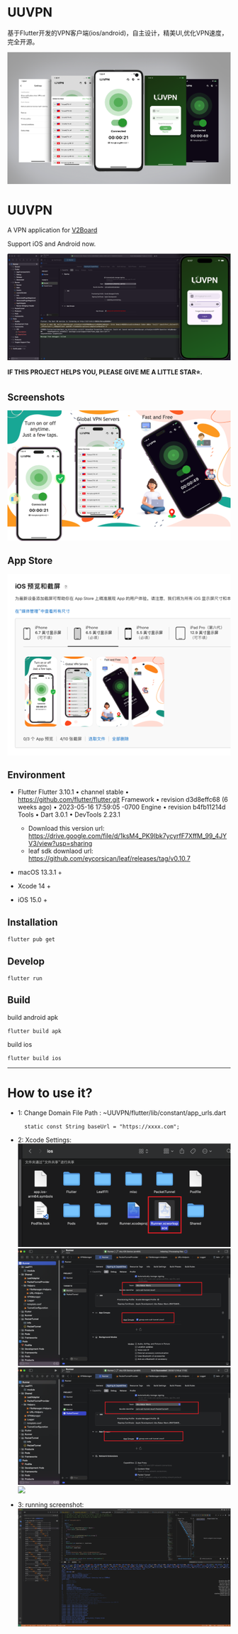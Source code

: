 # UUVPN
基于Flutter开发的VPN客户端(ios/android)，自主设计，精美UI,优化VPN速度，完全开源。


![](screenshots/Snipaste_2023-06-25_11-38-47.png)

# UUVPN 


A VPN application for [V2Board](https://github.com/v2board/v2board)  

Support iOS and Android now.

![](screenshots/Snipaste_2024-07-24_12-57-31.png)
 
**IF THIS PROJECT HELPS YOU, PLEASE GIVE ME A LITTLE STAR⭐️.**

## Screenshots
![](screenshots/page_7.png)

## App Store 
![](screenshots/Snipaste_2023-06-10_14-21-20.png)
 

## Environment

- Flutter Flutter 3.10.1 • channel stable • https://github.com/flutter/flutter.git
    Framework • revision d3d8effc68 (6 weeks ago) • 2023-05-16 17:59:05 -0700
    Engine • revision b4fb11214d
    Tools • Dart 3.0.1 • DevTools 2.23.1
    - Download this version url: https://drive.google.com/file/d/1ksM4_PK9Ibk7ycyrfF7XffM_99_4JYV3/view?usp=sharing
    - leaf sdk downlaod url: https://github.com/eycorsican/leaf/releases/tag/v0.10.7

- macOS 13.3.1 +
- Xcode 14 +
- iOS 15.0 +

## Installation

```shell
flutter pub get
```

## Develop
```shell
flutter run
```

## Build
build android apk
```shell
flutter build apk
```

build ios
```shell
flutter build ios
```

---------------------- 

# How to use it?


- 1:  Change Domain File Path : ~UUVPN/flutter/lib/constant/app_urls.dart
  ```
    static const String baseUrl = "https://xxxx.com";
  ```

- 2: Xcode Settings:
![](screenshots/Snipaste_2023-12-05_09-48-45.png)
![](screenshots/Snipaste_2023-12-05_09-49-14.png)
![](screenshots/Snipaste_2023-12-05_09-49-23.png)
![](screenshots/4db2f52524536ff706c99472a767f6b6.gif)

- 3: running screenshot:
![](screenshots/Snipaste_2023-12-05_15-43-54.png)
